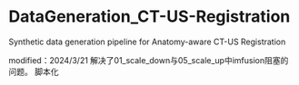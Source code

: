 # DataGeneration_CT-US-Registration
Synthetic data generation pipeline for Anatomy-aware CT-US Registration

modified：2024/3/21 解决了01_scale_down与05_scale_up中imfusion阻塞的问题。 脚本化

